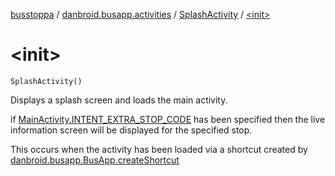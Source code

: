 [busstoppa](../../index.md) / [danbroid.busapp.activities](../index.md) / [SplashActivity](index.md) / [&lt;init&gt;](./-init-.md)

# &lt;init&gt;

`SplashActivity()`

Displays a splash screen and loads the main activity.

if [MainActivity.INTENT_EXTRA_STOP_CODE](#) has been specified then
the live information screen will be displayed for the specified stop.

This occurs when the activity has been loaded via a shortcut created by
[danbroid.busapp.BusApp.createShortcut](#)

